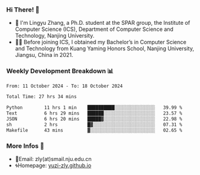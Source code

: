 ### Hi There! 👋 
- 🐳 I'm Lingyu Zhang, a Ph.D. student at the SPAR group, the Institute of Computer Science (ICS), Department of Computer Science and Technology, Nanjing University.
- 🧑‍🎓 Before joining ICS, I obtained my Bachelor’s in Computer Science and Technology from Kuang Yaming Honors School, Nanjing University, Jiangsu, China in 2021.

### Weekly Development Breakdown :bar_chart:

<!--START_SECTION:waka-->

```txt
From: 11 October 2024 - To: 18 October 2024

Total Time: 27 hrs 34 mins

Python        11 hrs 1 min    ██████████░░░░░░░░░░░░░░░   39.99 %
Text          6 hrs 29 mins   ██████░░░░░░░░░░░░░░░░░░░   23.57 %
JSON          6 hrs 20 mins   █████▓░░░░░░░░░░░░░░░░░░░   22.98 %
sh            2 hrs           █▓░░░░░░░░░░░░░░░░░░░░░░░   07.31 %
Makefile      43 mins         ▓░░░░░░░░░░░░░░░░░░░░░░░░   02.65 %
```

<!--END_SECTION:waka-->

<!--
### Github Contributions :octocat:

![](https://raw.githubusercontent.com/yuzi-zly/yuzi-zly/output/github-contribution-grid-snake.svg)              
-->

### More Infos 📖

- 📧Email: zly(at)smail.nju.edu.cn
- 🌀Homepage: [yuzi-zly.github.io](https://yuzi-zly.github.io/)
